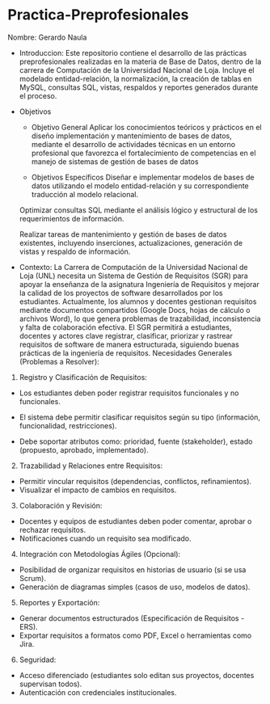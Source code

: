 # Practica-Preprofesionales
Nombre: Gerardo Naula

* Introduccion:
Este repositorio contiene el desarrollo de las prácticas preprofesionales realizadas en la materia de Base de Datos, dentro de la carrera de Computación de la Universidad Nacional de Loja. Incluye el modelado entidad-relación, la normalización, la creación de tablas en MySQL, consultas SQL, vistas, respaldos y reportes generados durante el proceso. 

* Objetivos

	- Objetivo General
    Aplicar los conocimientos teóricos y prácticos en el diseño implementación y mantenimiento de bases de datos, mediante el desarrollo de actividades técnicas en un entorno profesional que favorezca el fortalecimiento de competencias en el manejo de sistemas de gestión de bases de datos
    
    - Objetivos Específicos
    Diseñar e implementar modelos de bases de datos utilizando el modelo entidad-relación y su correspondiente traducción al modelo relacional.
    
    Optimizar consultas SQL mediante el análisis lógico y estructural de los requerimientos de información.
    
    Realizar tareas de mantenimiento y gestión de bases de datos existentes, incluyendo inserciones, actualizaciones, generación de vistas y respaldo de información.

* Contexto:
La Carrera de Computación de la Universidad Nacional de Loja (UNL) necesita un Sistema de Gestión de Requisitos (SGR) para apoyar la enseñanza de la asignatura Ingeniería de Requisitos y mejorar la calidad de los proyectos de software desarrollados por los estudiantes. Actualmente, los alumnos y docentes gestionan requisitos mediante documentos compartidos (Google Docs, hojas de cálculo o archivos Word), lo que genera problemas de trazabilidad, inconsistencia y falta de colaboración efectiva. El SGR permitirá a estudiantes, docentes y actores clave registrar, clasificar, priorizar y rastrear requisitos de software de manera estructurada, siguiendo buenas prácticas de la ingeniería de requisitos. Necesidades Generales (Problemas a Resolver):


 

1. 	Registro y Clasificación de Requisitos:

* Los estudiantes deben poder registrar requisitos funcionales y no funcionales.
* El sistema debe permitir clasificar requisitos según su tipo (información, funcionalidad, restricciones).

* Debe soportar atributos como: prioridad, fuente (stakeholder), estado (propuesto, aprobado, implementado).

2.	Trazabilidad y Relaciones entre Requisitos:
* Permitir vincular requisitos (dependencias, conflictos, refinamientos).
* Visualizar el impacto de cambios en requisitos.

3.	Colaboración y Revisión:

* Docentes y equipos de estudiantes deben poder comentar, aprobar o rechazar requisitos.
* Notificaciones cuando un requisito sea modificado.

4.	Integración con Metodologías Ágiles (Opcional):

* Posibilidad de organizar requisitos en historias de usuario (si se usa Scrum).
* Generación de diagramas simples (casos de uso, modelos de datos).

5.	Reportes y Exportación:

* Generar documentos estructurados (Especificación de Requisitos - ERS).
* Exportar requisitos a formatos como PDF, Excel o herramientas como Jira.

6.	Seguridad:

* Acceso diferenciado (estudiantes solo editan sus proyectos, docentes supervisan todos).
* Autenticación con credenciales institucionales.
